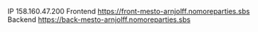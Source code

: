 IP 158.160.47.200
Frontend https://front-mesto-arnjolff.nomoreparties.sbs
Backend https://back-mesto-arnjolff.nomoreparties.sbs
